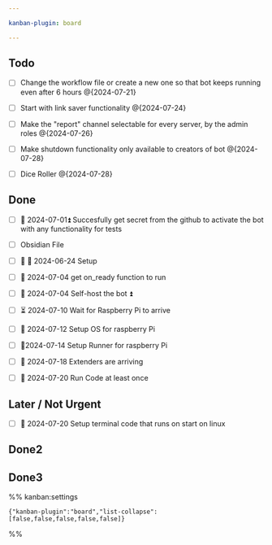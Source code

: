 ```yaml
---

kanban-plugin: board

---
```


## Todo

- [ ] Change the workflow file or create a new one so that bot keeps running even after 6 hours @{2024-07-21}
- [ ] Start with link saver functionality @{2024-07-24}
- [ ] Make the "report" channel selectable for every server, by the admin roles @{2024-07-26}
- [ ] Make shutdown functionality only available to creators of bot @{2024-07-28}
- [ ] Dice Roller @{2024-07-28}


## Done

- [ ] 🛫 2024-07-01⏫ Succesfully get secret from the github to activate the bot with any functionality for tests
- [ ] Obsidian File
- [ ] 🛫 📅 2024-06-24  Setup
- [ ] 🛫 2024-07-04 get on_ready function to run
- [ ] 🛫 2024-07-04 Self-host the bot ⏫
- [ ] ⏳ 2024-07-10 Wait for Raspberry Pi to arrive
- [ ] 🛫 2024-07-12 Setup OS for raspberry Pi
- [ ] 🛫2024-07-14 Setup Runner for raspberry Pi
- [ ] 📅 2024-07-18 Extenders are arriving
- [ ] 🛫 2024-07-20 Run Code at least once


## Later / Not Urgent

- [ ] 🛫 2024-07-20 Setup terminal code that runs on start on linux


## Done2



## Done3





%% kanban:settings
```
{"kanban-plugin":"board","list-collapse":[false,false,false,false,false]}
```
%%